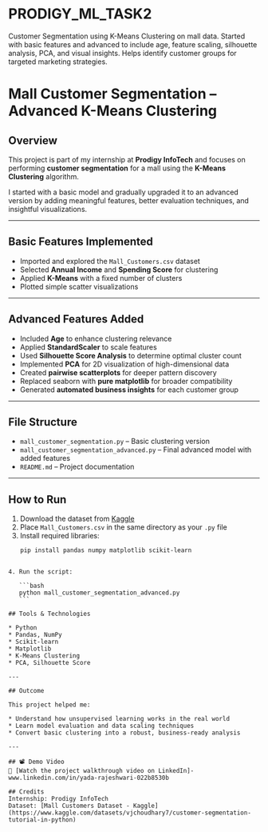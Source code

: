 # PRODIGY_ML_TASK2
Customer Segmentation using K-Means Clustering on mall data. Started with basic features and advanced to include age, feature scaling, silhouette analysis, PCA, and visual insights. Helps identify customer groups for targeted marketing strategies.

# Mall Customer Segmentation – Advanced K-Means Clustering

## Overview

This project is part of my internship at **Prodigy InfoTech** and focuses on performing **customer segmentation** for a mall using the **K-Means Clustering** algorithm.

I started with a basic model and gradually upgraded it to an advanced version by adding meaningful features, better evaluation techniques, and insightful visualizations.

---

## Basic Features Implemented

- Imported and explored the `Mall_Customers.csv` dataset
- Selected **Annual Income** and **Spending Score** for clustering
- Applied **K-Means** with a fixed number of clusters
- Plotted simple scatter visualizations

---

## Advanced Features Added

- Included **Age** to enhance clustering relevance  
- Applied **StandardScaler** to scale features  
- Used **Silhouette Score Analysis** to determine optimal cluster count  
- Implemented **PCA** for 2D visualization of high-dimensional data  
- Created **pairwise scatterplots** for deeper pattern discovery  
- Replaced seaborn with **pure matplotlib** for broader compatibility  
- Generated **automated business insights** for each customer group

---

## File Structure

- `mall_customer_segmentation.py` – Basic clustering version  
- `mall_customer_segmentation_advanced.py` – Final advanced model with added features  
- `README.md` – Project documentation

---

## How to Run

1. Download the dataset from [Kaggle](https://www.kaggle.com/datasets/vjchoudhary7/customer-segmentation-tutorial-in-python)  
2. Place `Mall_Customers.csv` in the same directory as your `.py` file  
3. Install required libraries:
   ```bash
   pip install pandas numpy matplotlib scikit-learn
````

4. Run the script:

   ```bash
   python mall_customer_segmentation_advanced.py
   ```

## Tools & Technologies

* Python
* Pandas, NumPy
* Scikit-learn
* Matplotlib
* K-Means Clustering
* PCA, Silhouette Score

---

## Outcome

This project helped me:

* Understand how unsupervised learning works in the real world
* Learn model evaluation and data scaling techniques
* Convert basic clustering into a robust, business-ready analysis

---

## 📽️ Demo Video
🎥 [Watch the project walkthrough video on LinkedIn]- www.linkedin.com/in/yada-rajeshwari-022b8530b

## Credits
Internship: Prodigy InfoTech
Dataset: [Mall Customers Dataset - Kaggle](https://www.kaggle.com/datasets/vjchoudhary7/customer-segmentation-tutorial-in-python)




